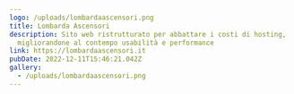 ```yaml
---
logo: /uploads/lombardaascensori.png
title: Lombarda Ascensori
description: Sito web ristrutturato per abbattare i costi di hosting,
  migliorandone al contempo usabilità e performance
link: https://lombardaascensori.it
pubDate: 2022-12-11T15:46:21.042Z
gallery:
  - /uploads/lombardaascensori.png
---
```


